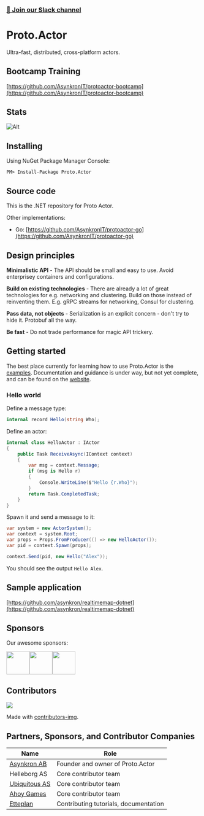 ### [💬 Join our Slack channel](https://join.slack.com/t/asynkron/shared_invite/zt-ko824601-yGN1d3GHF9jzZX2VtONodQ)

# Proto.Actor

Ultra-fast, distributed, cross-platform actors.

## Bootcamp Training

[https://github.com/AsynkronIT/protoactor-bootcamp](https://github.com/AsynkronIT/protoactor-bootcamp)

## Stats

![Alt](https://repobeats.axiom.co/api/embed/c9c21a6a706eda331cc8a38e4f03a7a844ed95f3.svg "Repobeats analytics image")

## Installing

Using NuGet Package Manager Console:

`PM> Install-Package Proto.Actor`

## Source code

This is the .NET repository for Proto Actor.

Other implementations:

- Go: [https://github.com/AsynkronIT/protoactor-go](https://github.com/AsynkronIT/protoactor-go)

## Design principles

**Minimalistic API** - The API should be small and easy to use. Avoid enterprisey containers and configurations.

**Build on existing technologies** - There are already a lot of great technologies for e.g. networking and clustering. Build on those instead of reinventing them. E.g. gRPC streams for networking, Consul for clustering.

**Pass data, not objects** - Serialization is an explicit concern - don't try to hide it. Protobuf all the way.

**Be fast** - Do not trade performance for magic API trickery.

## Getting started

The best place currently for learning how to use Proto.Actor is the [examples](https://github.com/AsynkronIT/protoactor-dotnet/tree/dev/examples). Documentation and guidance is under way, but not yet complete, and can be found on the [website](https://proto.actor/docs/).

### Hello world

Define a message type:

```csharp
internal record Hello(string Who);
```

Define an actor:

```csharp
internal class HelloActor : IActor
{
    public Task ReceiveAsync(IContext context)
    {
        var msg = context.Message;
        if (msg is Hello r)
        {
            Console.WriteLine($"Hello {r.Who}");
        }
        return Task.CompletedTask;
    }
}
```

Spawn it and send a message to it:

```csharp
var system = new ActorSystem();
var context = system.Root;
var props = Props.FromProducer(() => new HelloActor());
var pid = context.Spawn(props);

context.Send(pid, new Hello("Alex"));
```

You should see the output `Hello Alex`.

## Sample application

[https://github.com/asynkron/realtimemap-dotnet](https://github.com/asynkron/realtimemap-dotnet)

## Sponsors
Our awesome sponsors:

<!-- sponsors --><a href="https://github.com/jhston02"><img src="https://github.com/jhston02.png" width="60px" alt="" /></a><a href="https://github.com/schafer14"><img src="https://github.com/schafer14.png" width="60px" alt="" /></a><a href="https://github.com/nbokovoy"><img src="https://github.com/nbokovoy.png" width="60px" alt="" /></a><!-- sponsors -->

## Contributors

<a href="https://github.com/asynkron/protoactor-dotnet/graphs/contributors">
  <img src="https://contributors-img.web.app/image?repo=asynkron/protoactor-dotnet" />
</a>

Made with [contributors-img](https://contributors-img.web.app).

## Partners, Sponsors, and Contributor Companies

<!-- make pretty with logos etc -->

| Name                                     | Role                                  |
| ---------------------------------------- | ------------------------------------- |
| [Asynkron AB](https://asynkron.se)       | Founder and owner of Proto.Actor      |
| Helleborg AS                             | Core contributor team                 |
| [Ubiquitous AS](https://ubiquitous.no/)  | Core contributor team                 |
| [Ahoy Games](https://www.ahoygames.com/) | Core contributor team                 |
| [Etteplan](https://www.etteplan.com/)    | Contributing tutorials, documentation |
